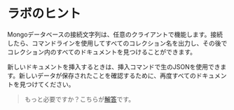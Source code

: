 # ラボのヒント

Mongoデータベースの接続文字列は、任意のクライアントで機能します。接続したら、コマンドラインを使用してすべてのコレクション名を出力し、その後でコレクション内のすべてのドキュメントを見つけることができます。

新しいドキュメントを挿入するときは、挿入コマンドで生のJSONを使用できます。新しいデータが保存されたことを確認するために、再度すべてのドキュメントを見つけてください。

> もっと必要ですか？こちらが[解答](solution_jp.md)です。
